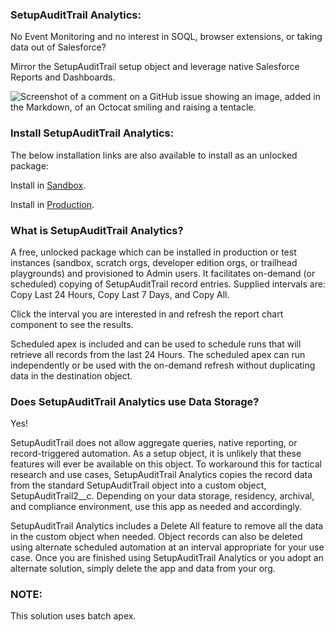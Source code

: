 ### SetupAuditTrail Analytics:

No Event Monitoring and no interest in SOQL, browser extensions, or taking data out of Salesforce? 

Mirror the SetupAuditTrail setup object and leverage native Salesforce Reports and Dashboards.

![Screenshot of a comment on a GitHub issue showing an image, added in the Markdown, of an Octocat smiling and raising a tentacle.](https://github.com/ibrownreadystart/SetupAuditTrail_AnalyticsApp/blob/main/images/setupaudittrailanalyticsscreen.png)

### Install SetupAuditTrail Analytics:

The below installation links are also available to install as an unlocked package:

Install in [Sandbox](https://test.salesforce.com/packaging/installPackage.apexp?p0=04tU1000000LUUXIA4).

Install in [Production](https://login.salesforce.com/packaging/installPackage.apexp?p0=04tU1000000LUUXIA4).

### What is SetupAuditTrail Analytics?

A free, unlocked package which can be installed in production or test instances (sandbox, scratch orgs, developer edition orgs, or trailhead playgrounds) and provisioned to Admin users. It facilitates on-demand (or scheduled) copying of SetupAuditTrail record entries. Supplied intervals are: Copy Last 24 Hours, Copy Last 7 Days, and Copy All. 

Click the interval you are interested in and refresh the report chart component to see the results. 

Scheduled apex is included and can be used to schedule runs that will retrieve all records from the last 24 Hours. The scheduled apex can run independently or be used with the on-demand refresh without duplicating data in the destination object.

### Does SetupAuditTrail Analytics use Data Storage?

Yes! 

SetupAuditTrail does not allow aggregate queries, native reporting, or record-triggered automation. As a setup object, it is unlikely that these features will ever be available on this object. To workaround this for tactical research and use cases, SetupAuditTrail Analytics copies the record data from the standard SetupAuditTrail object into a custom object, SetupAuditTrail2__c. Depending on your data storage, residency, archival, and compliance environment, use this app as needed and accordingly.

SetupAuditTrail Analytics includes a Delete All feature to remove all the data in the custom object when needed. Object records can also be deleted using alternate scheduled automation at an interval appropriate for your use case. Once you are finished using SetupAuditTrail Analytics or you adopt an alternate solution, simply delete the app and data from your org.

### NOTE: 

This solution uses batch apex. 
